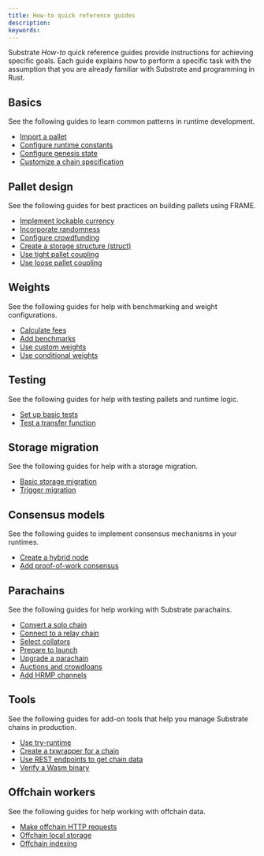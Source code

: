 ```yaml
---
title: How-to quick reference guides
description:
keywords:
---
```


Substrate _How-to_ quick reference guides provide instructions for achieving specific goals.
Each guide explains how to perform a specific task with the assumption that you are already familiar with Substrate and programming in Rust.

## Basics

See the following guides to learn common patterns in runtime development.

- [Import a pallet](./basics/import-a-pallet.md)
- [Configure runtime constants](./basics/configure-runtime-constants.md)
- [Configure genesis state](./basics/configure-genesis-state.md)
- [Customize a chain specification](./basics/customize-a-chain-specification.md)

## Pallet design

See the following guides for best practices on building pallets using FRAME.

- [Implement lockable currency](./pallet-design/implement-lockable-currency.md)
- [Incorporate randomness](./pallet-design/incorporate-randomness.md)
- [Configure crowdfunding](./pallet-design/configure-crowdfunding.md)
- [Create a storage structure (struct)](./pallet-design/create-a-storage-structure.md)
- [Use tight pallet coupling](./pallet-design/use-tight-coupling.md)
- [Use loose pallet coupling](./pallet-design/use-loose-coupling.md)

## Weights

See the following guides for help with benchmarking and weight configurations.

- [Calculate fees](./weights/calculate-fees.md)
- [Add benchmarks](./weights/add-benchmarks.md)
- [Use custom weights](./weights/use-custom-weights.md)
- [Use conditional weights](./weights/use-conditional-weights.md)

## Testing

See the following guides for help with testing pallets and runtime logic.

- [Set up basic tests](./testing/set-up-basic-tests.md)
- [Test a transfer function](./testing/test-a-transfer-function.md)

## Storage migration

See the following guides for help with a storage migration.

- [Basic storage migration](./storage-migrations/basic-storage-migration.md)
- [Trigger migration](./storage-migrations/trigger-migration.md)

## Consensus models

See the following guides to implement consensus mechanisms in your runtimes.

- [Create a hybrid node](./consensus-models/create-a-hybrid-node.md)
- [Add proof-of-work consensus](./consensus-models/add-proof-of-work-consensus.md)

## Parachains

See the following guides for help working with Substrate parachains.

- [Convert a solo chain](./parachains/convert-a-solo-chain.md)
- [Connect to a relay chain](./parachains/connect-to-a-relay-chain.md)
- [Select collators](./parachains/select-collators.md)
- [Prepare to launch](./parachains/prepare-to-launch.md)
- [Upgrade a parachain](./parachains/upgrade-a-parachain.md)
- [Auctions and crowdloans](./parachains/auctions-and-crowdloans.md)
- [Add HRMP channels](./parachains/add-hrmp-channels.md)

## Tools

See the following guides for add-on tools that help you manage Substrate chains in production.

- [Use try-runtime](./tools/use-try-runtime.md)
- [Create a txwrapper for a chain](./tools/create-a-txwrapper.md)
- [Use REST endpoints to get chain data](./tools/use-sidecar.md)
- [Verify a Wasm binary](./tools/verify-wasm.md)

## Offchain workers

See the following guides for help working with offchain data.

- [Make offchain HTTP requests](./offchain-workers/offchain-http-requests.md)
- [Offchain local storage](./offchain-workers/offchain-local-storage.md)
- [Offchain indexing](./offchain-workers/offchain-indexing.md)

<!--
- [Calculate weight](/reference/how-to-guides/basics/calc-weights/)
- [Mint primitive tokens](/reference/how-to-guides/basics/mint-basic-tokens/)
- [Add the contracts pallet](/reference/how-to-guides/pallet-design/add-contracts-pallet/)
-->
